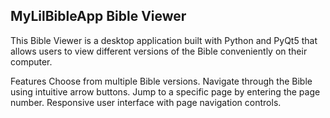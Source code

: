 ## MyLilBibleApp Bible Viewer
This Bible Viewer is a desktop application built with Python and PyQt5 that allows users to view different versions of the Bible conveniently on their computer.

Features
Choose from multiple Bible versions.
Navigate through the Bible using intuitive arrow buttons.
Jump to a specific page by entering the page number.
Responsive user interface with page navigation controls.
